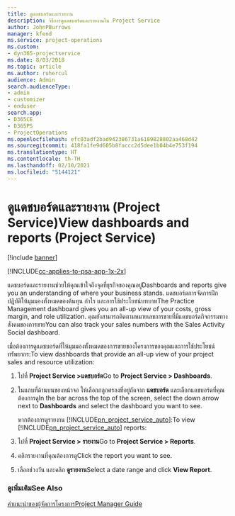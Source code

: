 ```yaml
---
title: ดูแดชบอร์ดและรายงาน
description: วิธีการดูแดชบอร์ดและรายงานใน Project Service
author: JohnPBurrows
manager: kfend
ms.service: project-operations
ms.custom:
- dyn365-projectservice
ms.date: 8/03/2018
ms.topic: article
ms.author: ruhercul
audience: Admin
search.audienceType:
- admin
- customizer
- enduser
search.app:
- D365CE
- D365PS
- ProjectOperations
ms.openlocfilehash: efc03adf2bad942386731a6189828802aa468d42
ms.sourcegitcommit: 418fa1fe9d605b8faccc2d5dee1b04b4e753f194
ms.translationtype: HT
ms.contentlocale: th-TH
ms.lasthandoff: 02/10/2021
ms.locfileid: "5144121"
---
```

# <a name="view-dashboards-and-reports-project-service"></a><span data-ttu-id="b0727-103">ดูแดชบอร์ดและรายงาน (Project Service)</span><span class="sxs-lookup"><span data-stu-id="b0727-103">View dashboards and reports (Project Service)</span></span>

[!include [banner](../includes/psa-now-project-operations.md)]

[!INCLUDE[cc-applies-to-psa-app-1x-2x](../includes/cc-applies-to-psa-app-1x-2x.md)]

<span data-ttu-id="b0727-104">แดชบอร์ดและรายงานช่วยให้คุณเข้าใจถึงจุดที่ธุรกิจของคุณอยู่</span><span class="sxs-lookup"><span data-stu-id="b0727-104">Dashboards and reports give you an understanding of where your business stands.</span></span> <span data-ttu-id="b0727-105">แดชบอร์ดการจัดการฝึกปฏิบัติให้มุมมองทั้งหมดของต้นทุน กำไร และการใช้ประโยชน์บทบาท</span><span class="sxs-lookup"><span data-stu-id="b0727-105">The Practice Management dashboard gives you an all-up view of your costs, gross margin, and role utilization.</span></span> <span data-ttu-id="b0727-106">คุณยังสามารถติดตามหมายเลขการขายที่มีแดชบอร์ดกิจกรรมทางสังคมของการขาย</span><span class="sxs-lookup"><span data-stu-id="b0727-106">You can also track your sales numbers with the Sales Activity Social dashboard.</span></span>  
  
 <span data-ttu-id="b0727-107">เมื่อต้องการดูแดชบอร์ดที่ให้มุมมองทั้งหมดของการขายของโครงการของคุณและการใช้ประโยชน์ทรัพยากร:</span><span class="sxs-lookup"><span data-stu-id="b0727-107">To view dashboards that provide an all-up view of your project sales and resource utilization:</span></span>  
  
1. <span data-ttu-id="b0727-108">ไปที่ **Project Service >แดชบอร์ด**</span><span class="sxs-lookup"><span data-stu-id="b0727-108">Go to **Project Service > Dashboards**.</span></span>  
  
2. <span data-ttu-id="b0727-109">ในแถบที่ด้านบนของหน้าจอ ให้เลือกกลูกศรลงที่อยู่ถัดจาก **แดชบอร์ด** และเลือกแดชบอร์ดที่คุณต้องการดู</span><span class="sxs-lookup"><span data-stu-id="b0727-109">In the bar across the top of the screen, select the down arrow next to **Dashboards** and select the dashboard you want to see.</span></span>  
  
   <span data-ttu-id="b0727-110">หากต้องการดูรายงาน [!INCLUDE[pn_project_service_auto](../includes/pn-project-service-auto.md)]:</span><span class="sxs-lookup"><span data-stu-id="b0727-110">To view [!INCLUDE[pn_project_service_auto](../includes/pn-project-service-auto.md)] reports:</span></span>  
  
3. <span data-ttu-id="b0727-111">ไปที่ **Project Service > รายงาน**</span><span class="sxs-lookup"><span data-stu-id="b0727-111">Go to **Project Service > Reports**.</span></span>  
  
4. <span data-ttu-id="b0727-112">คลิกรายงานที่คุณต้องการดู</span><span class="sxs-lookup"><span data-stu-id="b0727-112">Click the report you want to see.</span></span>  
  
5. <span data-ttu-id="b0727-113">เลือกช่วงวัน และคลิก **ดูรายงาน**</span><span class="sxs-lookup"><span data-stu-id="b0727-113">Select a date range and click **View Report**.</span></span>  
  
### <a name="see-also"></a><span data-ttu-id="b0727-114">ดูเพิ่มเติม</span><span class="sxs-lookup"><span data-stu-id="b0727-114">See Also</span></span>  
 [<span data-ttu-id="b0727-115">คำแนะนำของผู้จัดการโครงการ</span><span class="sxs-lookup"><span data-stu-id="b0727-115">Project Manager Guide</span></span>](../psa/project-manager-guide.md)
